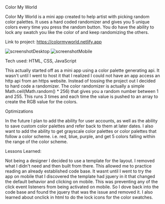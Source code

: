 Color My World

Color My World is a mini app created to help artist with picking random color palettes. It uses a hard coded randomizer and gives you 5 unique colors every time you press the random button. You do have the ability to lock any swatch you like the color of and keep randomizing the others.

Link to project: https://colormyworld.netlify.app


![screenshotDesktop](https://user-images.githubusercontent.com/18084667/198815241-1dc2434e-39c3-4a7f-b78d-427cee113ee6.png)
![screenshotMobile](https://user-images.githubusercontent.com/18084667/198815244-37806980-fb6e-4606-baf5-38c89e6cc84b.png)


Tech used: HTML, CSS, JavaScript

This actually started off as a mini app using a color palette generating api. It wasn't until I went to host it that I realized I could not have an app access an http api from an https website. Instead of tossing the project out I decided to hard code a randomizer. The color randomizer is actually a simple Math.ceil(Math.random() * 256) that gives you a random number between 1 and 255. This runs 3 times and each time the value is pushed to an array to create the RGB value for the colors.

Optimizations

In the future I plan to add the ability for user accounts, as well as the ability to save custom color palettes and refer back to them at later dates. I also want to add the ability to get grayscale color palettes or color palettes that follow a color scheme. i.e. red, blue, purple, and get 5 colors falling within the range of the color scheme.


Lessons Learned:

Not being a designer I decided to use a template for the layout. I removed what I didn't need and then built from there. This allowed me to practice reading an already established code base. It wasnt until I went to try the app on mobile that I discovered the template had jquery in it that changed the default behavior and clicking on mobile. This was preventing any of the click event listeners from being activated on mobile. So I dove back into the code base and found the jquery that was the issue and removed it. I also learned about onclick in html to do the lock icons for the color swatches.

